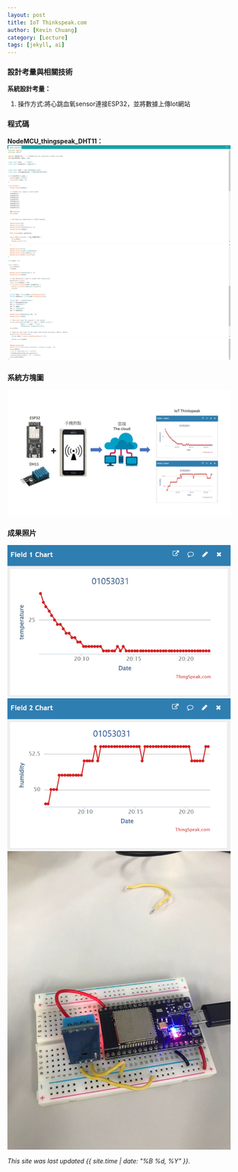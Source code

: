```yaml
---
layout: post
title: IoT Thinkspeak.com
author: [Kevin Chuang]
category: [Lecture]
tags: [jekyll, ai]
---
```


### 設計考量與相關技術
**系統設計考量：**<br>
1. 操作方式:將心跳血氧sensor連接ESP32，並將數據上傳Iot網站

### 程式碼
**NodeMCU_thingspeak_DHT11：**
![](https://github.com/zanlin920601/MCU-project/blob/main/images/052513.png?raw=true)
![](https://github.com/zanlin920601/MCU-project/blob/main/images/052514.png?raw=true)
![](https://github.com/zanlin920601/MCU-project/blob/main/images/052515.png?raw=true)

### 系統方塊圖
![](https://github.com/zanlin920601/MCU-project/blob/main/images/thinkspeak.jpg?raw=true)

### 成果照片
![](https://github.com/zanlin920601/MCU-project/blob/main/images/0601.jpg?raw=true)
![](https://github.com/zanlin920601/MCU-project/blob/main/images/06012.png?raw=true)
![](https://github.com/zanlin920601/MCU-project/blob/main/images/06013.jpg?raw=true)


*This site was last updated {{ site.time | date: "%B %d, %Y" }}.*

